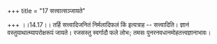 +++
title = "17 सत्त्वात्सञ्जायते"

+++
।।14.17।। तर्हि सत्त्वादिजनितं निर्मलादिफलं किं इत्यत्राह -- सत्त्वादिति।
ज्ञानं वस्तुयाथात्म्यापरोक्षरूपं जायते। रजसस्तु स्वर्गादौ फले लोभः; तमसः
पुनरनवधानमोहतत्त्वज्ञानाभावः।
